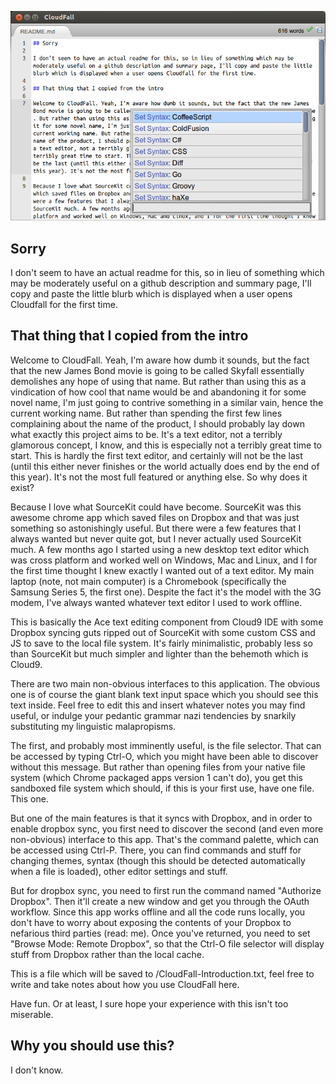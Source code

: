 ![Screenshot of the first committed version of Cloudfall](screenshot.png)

## Sorry

I don't seem to have an actual readme for this, so in lieu of something which may be moderately useful on a github description and summary page, I'll copy and paste the little blurb which is displayed when a user opens Cloudfall for the first time.

## That thing that I copied from the intro

Welcome to CloudFall. Yeah, I'm aware how dumb it sounds, but the fact that the new James Bond movie is going to be called Skyfall essentially demolishes any hope of using that name. But rather than using this as a vindication of how cool that name would be and abandoning it for some novel name, I'm just going to contrive something in a similar vain, hence the current working name. But rather than spending the first few lines complaining about the name of the product, I should probably lay down what exactly this project aims to be. It's a text editor, not a terribly glamorous concept, I know, and this is especially not a terribly great time to start. This is hardly the first text editor, and certainly will not be the last (until this either never finishes or the world actually does end by the end of this year). It's not the most full featured or anything else. So why does it exist?

Because I love what SourceKit could have become. SourceKit was this awesome chrome app which saved files on Dropbox and that was just something so astonishingly useful. But there were a few features that I always wanted but never quite got, but I never actually used SourceKit much. A few months ago I started using a new desktop text editor which was cross platform and worked well on Windows, Mac and Linux, and I for the first time thought I knew exactly I wanted out of a text editor. My main laptop (note, not main computer) is a Chromebook (specifically the Samsung Series 5, the first one). Despite the fact it's the model with the 3G modem, I've always wanted whatever text editor I used to work offline.

This is basically the Ace text editing component from Cloud9 IDE with some Dropbox syncing guts ripped out of SourceKit with some custom CSS and JS to save to the local file system. It's fairly minimalistic, probably less so than SourceKit but much simpler and lighter than the behemoth which is Cloud9.

There are two main non-obvious interfaces to this application. The obvious one is of course the giant blank text input space which you should see this text inside. Feel free to edit this and insert whatever notes you may find useful, or indulge your pedantic grammar nazi tendencies by snarkily substituting my linguistic malapropisms. 

The first, and probably most imminently useful, is the file selector. That can be accessed by typing Ctrl-O, which you might have been able to discover without this message. But rather than opening files from your native file system (which Chrome packaged apps version 1 can't do), you get this sandboxed file system which should, if this is your first use, have one file. This one.

But one of the main features is that it syncs with Dropbox, and in order to enable dropbox sync, you first need to discover the second (and even more non-obvious) interface to this app. That's the command palette, which can be accessed using Ctrl-P. There, you can find commands and stuff for changing themes, syntax (though this should be detected automatically when a file is loaded), other editor settings and stuff. 

But for dropbox sync, you need to first run the command named "Authorize Dropbox". Then it'll create a new window and get you through the OAuth workflow. Since this app works offline and all the code runs locally, you don't have to worry about exposing the contents of your Dropbox to nefarious third parties (read: me). Once you've returned, you need to set "Browse Mode: Remote Dropbox", so that the Ctrl-O file selector will display stuff from Dropbox rather than the local cache.

This is a file which will be saved to /CloudFall-Introduction.txt, feel free to write and take notes about how you use CloudFall here.

Have fun. Or at least, I sure hope your experience with this isn't too miserable.

## Why you should use this?

I don't know.